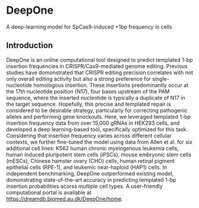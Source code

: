 # DeepOne

A deep-learning model for SpCas9-induced +1bp frequency in cells

## Introduction

DeepOne is an online computational tool designed to predict templated 1-bp insertion frequencies in CRISPR/Cas9-mediated genome editing. Previous studies have domonstrated that CRISPR editing precision correlates 
with not only overall editing activity but also a strong preference for single-nucleotide homologous insertion. These insertions predominantly occur at the 17th nucleotide position (N17), four bases upstream of the PAM 
sequence, where the inserted nucleotide is typically a duplicate of N17 in the target sequence. Hopefully, this precise and templated repair is considered to be desirable strategy, particularly for correcting pathogenic 
alleles and performing gene knockouts. Here, we leveraged templated 1-bp insertion frequency data from over 15,000 gRNAs in HEK293 cells, and developed a deep learning-based tool, specifically optimized for this task. 
Considering that insertion frequency varies across different cellular contexts, we further fine-tuned the model using data from Allen et al. for six additional cell lines: K562 human chronic myelogenous leukemia cells, 
human induced pluripotent stem cells (iPSCs), mouse embryonic stem cells (mESCs), Chinese hamster ovary (CHO) cells, human retinal pigment epithelial cells (RPE-1), and leukemic near-haploid (HAP1) cells. In independent 
benchmarking, DeepOne outperformed existing model, domonstrating state-of-the-art accuracy in predicting templated 1-bp insertion probabilities acorss multiple cell types. A user-friendly computational portal is available
at https://dreamdb.biomed.au.dk/DeepOne/home.
